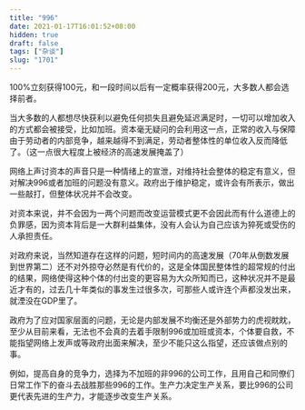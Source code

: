```yaml
---
title: "996"
date: 2021-01-17T16:01:52+08:00
hidden: true
draft: false
tags: ["杂谈"]
slug: "1701"
---
```


100%立刻获得100元，和一段时间以后有一定概率获得200元，大多数人都会选择前者。

当大多数的人都想尽快获利以避免任何损失且避免延迟满足时，一切可以增加收入的方式都会被接受，比如加班。资本毫无疑问的会利用这一点，正常的收入与保障由于劳动者的内部竞争，越来越得不到满足，劳动者整体性的单位收入反而降低了。（这一点很大程度上被经济的高速发展掩盖了）

网络上声讨资本的声音只是一种情绪上的宣泄，对维持社会整体的稳定有意义，但对解决996或者加班的问题没有意义。政府出于维护稳定，或许会有所表示，做出一些敲打，但整体状况并不会改变。

对资本来说，并不会因为一两个问题而改变运营模式更不会因此而有什么道德上的负罪感，因为资本背后是一大群利益集体，没有人会认为自己应该为猝死或受伤的人承担责任。

对政府来说，当然知道存在这样的问题，短时间内的高速发展（70年从倒数发展到世界第二）还不对外掠夺必然是有代价的，这是全体国民整体性的超常规的付出的结果，网络使得这种个体的付出变的更容易为大众所知而已，这种状况并不是最近才有的，过去几十年类似的事发生过很多次，可那些人或许连个声都没发出来，就湮没在GDP里了。

政府为了应对国家层面的问题，无论是内部发展不均衡还是外部势力的虎视眈眈，至少从目前来看，无法也不会真的去着手限制996或加班或资本，个体要自救，不能指望网络上发声或等政府出面来解决，至少不能只这么指望，还应该做点别的事。

例如，提高自身的竞争力，选择为不加班的非996的公司工作，且用自己和同僚们日常工作下的奋斗去战胜那些996的工作。生产力决定生产关系，要比996的公司更代表先进的生产力，才能逐步改变生产关系。